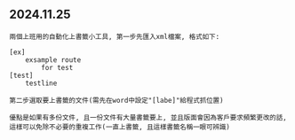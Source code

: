## 2024.11.25
    兩個上班用的自動化上書籤小工具, 第一步先匯入xml檔案, 格式如下:

```
[ex]
    exsample route 
        for test
[test]
    testline
```

    第二步選取要上書籤的文件(需先在word中設定"[labe]"給程式抓位置)

    優點是如果有多份文件, 且一份文件有大量書籤要上, 並且版面會因為客戶要求頻繁更改的話, 這樣可以免除不必要的重複工作(一直上書籤, 且這樣書籤名稱一眼可辨識)

